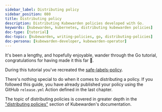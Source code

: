 ```yaml
---
sidebar_label: Distributing policy
sidebar_position: 080
title: Distributing policy
description: Distributing Kubewarden policies developed with Go.
keywords: [kubewarden, kubernetes, distributing kubewarden policies]
doc-type: [tutorial]
doc-topic: [kubewarden, writing-policies, go, distributing-policies]
doc-persona: [kubewarden-developer, kubewarden-operator]
---
```


It's been a lengthy, and hopefully enjoyable, wander through the Go tutorial,
congratulations for having made it this far 🎉.

During this tutorial you've recreated the
[safe-labels-policy](https://github.com/kubewarden/safe-labels-policy).

There's nothing special to do when it comes to distributing a policy.
If you followed this guide, you have already published your policy using the
GitHub `release.yml` Action defined in the last chapter.

The topic of distributing policies is covered in greater depth in the
["distributing policies"](/distributing-policies.md)
section of Kubewarden's documentation.
